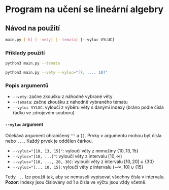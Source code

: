 # Program na učení se lineární algebry

## Návod na použití

```bash
main.py [-h] [--vety] [--temata] [--vyluc VYLUC]
```

### Příklady použití

```bash
python3 main.py --temata
```

```bash
python3 main.py --vety --vyluc="[7, ..., 10]"
```

### Popis argumentů

- `--vety`: začne zkoušku z náhodně vybrané věty
- `--temata`: začne zkoušku z náhodně vybraného tématu
- `--vyluc VYLUC`: vyloučí z výběru věty s danými indexy (bráno podle čísla řádku ve zdrojovém souboru)

#### `--vyluc` argument

Očekává argument ohraničený `""` a `[]`. Prvky v argumentu mohou být čísla nebo `...`. Každý prvek je oddělen čárkou.

- `--vyluc="[10, 13, 15]"`: vyloučí věty z mnnožiny $\{10, 13, 15\}$
- `--vyluc="[10, ...]"`: vyloučí věty z intervalu $[10, \infty)$
- `--vyluc="[10, ..., 20, 30]`: vyloučí věty z intervalu $[10, 20] \cup \{30\}$
- `--vyluc="[... 10, 15]`: vyloučí věty z intervalu $(-\infty, 10] \cup \{15\}$

Tedy `...` lze použít tak, aby se nemuseli vypisovat všechny čísla v intervalu.
**Pozor**: Indexy jsou číslovány od 1 a čísla ve výčtu jsou vždy včetně.